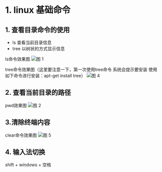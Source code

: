 # 1. linux 基础命令

## 1. 查看目录命令的使用

* ls 查看当前目录信息
* tree  以树状的方式显示信息

ls命令效果图
![图 1](../../images/2e6a8d5a49ec26c44f1deef20669467959d19e651acf80529ae76d4ae3c5b4e2.png)  

tree命令效果图（这里要注意一下，第一次使用tree命令 系统会提示要安装  使用如下命令进行安装：apt-get install tree）
![图 4](../../images/eff3931cd1c2d4c9ab5524423da4f731ffeb98f9bef9303432a76fab64952a82.png)  



## 2. 查看当前目录的路径
pwd效果图
![图 2](../../images/ae473fa6f3de25f76e4722c6b65966b2aad90bdbed0a2b3322512a460f48c754.png)  


## 3.清除终端内容
clear命令效果图
![图 5](../../images/d362be41b5778f46fdbdd4b01d539cae03d2d79f6c7e8a00c8f7f33c41c06b2f.png)  

## 4. 输入法切换
shift + windows + 空格





